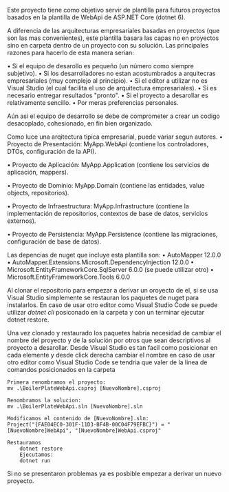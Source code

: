 Este proyecto tiene como objetivo servir de plantilla para futuros proyectos
basados en la plantilla de WebApi de ASP.NET Core (dotnet 6).

A diferencia de las arquitecturas empresariales basadas en proyectos (que son las mas convenientes),
este plantilla basara las capas no en proyectos sino en carpeta dentro de un proyecto con su solución.
Las principales razones para hacerlo de esta manera serian:

• Si el equipo de desarollo es pequeño (un número como siempre subjetivo).
• Si los desarrolladores no estan acostumbrados a arquitecras empresariales (muy complejo al principio).
• Si el editor a utilizar no es Visual Studio (el cual facilita el uso de arquitectura empresariales).
• Si es necesario entregar resultados "pronto".
• Si el proyecto a desarollar es relativamente sencillo.
• Por meras preferencias personales.

Aún asi el equipo de desarrollo se debe de comprometer a crear un codigo desacoplado, cohesionado, en fin bien organizado.

Como luce una arqitectura tipica empresarial, puede variar segun autores.
• Proyecto de Presentación:
	MyApp.WebApi (contiene los controladores, DTOs, configuración de la API).

• Proyecto de Aplicación:
	MyApp.Application (contiene los servicios de aplicación, mappers).

• Proyecto de Dominio:
	MyApp.Domain (contiene las entidades, value objects, repositorios).

• Proyecto de Infraestructura:
	MyApp.Infrastructure (contiene la implementación de repositorios, contextos de base de datos, servicios externos).

• Proyecto de Persistencia:
	MyApp.Persistence (contiene las migraciones, configuración de base de datos).

Las depencias de nuget que incluye esta plantilla son:
	• AutoMapper 12.0.0
	• AutoMapper.Extensions.Microsoft.DependencyInjection 12.0.0
	• Microsoft.EntityFrameworkCore.SqlServer 6.0.0 (se puede utilizar otro)
	• Microsoft.EntityFrameworkCore.Tools 6.0.0

Al clonar el repositorio para empezar a derivar un oroyecto de el, si se usa Visual Studio
simplemente se restauran los paquetes de nuget para instalarlos.
En caso de usar otro editor como Visual Studio Code se puede utilizar *dotnet cli* posiconado
en la carpeta y con un terminar ejecutar dotnet restore.

Una vez clonado y restaurado los paquetes habria necesidad de cambiar el nombre del proyecto y de la solución 
por otros que sean descriptivos al proyecto a desarollar. Desde Visual Studio es tan facil como posicionar en cada elemente y desde click derecha cambiar el nombre
en caso de usar otro editor como Visual Studio Code se tendria que valer de la linea de comandos posicionados en la carpeta
	
 	Primera renombramos el proyecto:
	mv .\BoilerPlateWebApi.csproj [NuevoNombre].csproj

	Renombramos la solucion:
	mv .\BoilerPlateWebApi.sln [NuevoNombre].sln

 	Modificamos el contenido de [NuevoNombre].sln:
  	Project("{FAE04EC0-301F-11D3-BF4B-00C04F79EFBC}") = "[NuevoNombre]WebApi", "[NuevoNombre]WebApi.csproj"

   	Restauramos 
    	dotnet restore
     	Ejecutamos:
      	dotnet run

Si no se presentaron problemas ya es posbible empezar a derivar un nuevo proyecto.



